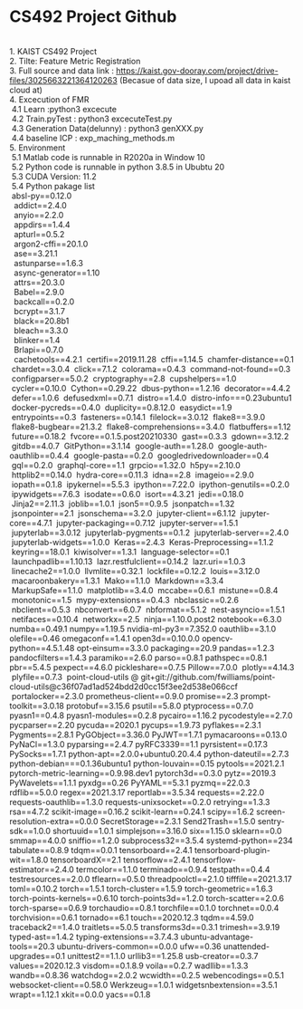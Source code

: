 # CS492 Project Github
<br/>1. KAIST CS492 Project 
<br/>2. Tilte: Feature Metric Registration
<br/>3. Full source and data link : https://kaist.gov-dooray.com/project/drive-files/3025663221364120263
(Becasue of data size, I upoad all data in kaist cloud at)
<br/>4. Excecution of FMR
<br/>&nbsp;4.1 Learn :python3 excecute
<br/>&nbsp;4.2 Train.pyTest : python3 excecuteTest.py
<br/>&nbsp;4.3 Generation Data(delunny) : python3 genXXX.py
<br/>&nbsp;4.4 baseline ICP : exp_maching_methods.m
<br/>5. Environment
<br/>&nbsp;5.1 Matlab code is runnable in R2020a in Window 10
<br/>&nbsp;5.2 Python code is runnable in python 3.8.5 in Ububtu 20
<br/>&nbsp;5.3 CUDA Version: 11.2
<br/>&nbsp;5.4 Python pakage list
<br/>&nbsp;absl-py==0.12.0
<br/>&nbsp;&nbsp;addict==2.4.0
<br/>&nbsp;&nbsp;anyio==2.2.0
<br/>&nbsp;&nbsp;appdirs==1.4.4
<br/>&nbsp;&nbsp;apturl==0.5.2
<br/>&nbsp;&nbsp;argon2-cffi==20.1.0
<br/>&nbsp;&nbsp;ase==3.21.1
<br/>&nbsp;&nbsp;astunparse==1.6.3
<br/>&nbsp;&nbsp;async-generator==1.10
<br/>&nbsp;&nbsp;attrs==20.3.0
<br/>&nbsp;&nbsp;Babel==2.9.0
<br/>&nbsp;&nbsp;backcall==0.2.0
<br/>&nbsp;&nbsp;bcrypt==3.1.7
<br/>&nbsp;&nbsp;black==20.8b1
<br/>&nbsp;&nbsp;bleach==3.3.0
<br/>&nbsp;&nbsp;blinker==1.4
<br/>&nbsp;&nbsp;Brlapi==0.7.0
<br/>&nbsp;&nbsp;cachetools==4.2.1
&nbsp;certifi==2019.11.28
&nbsp;cffi==1.14.5
&nbsp;chamfer-distance==0.1
&nbsp;chardet==3.0.4
&nbsp;click==7.1.2
&nbsp;colorama==0.4.3
&nbsp;command-not-found==0.3
&nbsp;configparser==5.0.2
&nbsp;cryptography==2.8
&nbsp;cupshelpers==1.0
&nbsp;cycler==0.10.0
&nbsp;Cython==0.29.22
&nbsp;dbus-python==1.2.16
&nbsp;decorator==4.4.2
&nbsp;defer==1.0.6
&nbsp;defusedxml==0.7.1
&nbsp;distro==1.4.0
&nbsp;distro-info===0.23ubuntu1
&nbsp;docker-pycreds==0.4.0
&nbsp;duplicity==0.8.12.0
&nbsp;easydict==1.9
&nbsp;entrypoints==0.3
&nbsp;fasteners==0.14.1
&nbsp;filelock==3.0.12
&nbsp;flake8==3.9.0
&nbsp;flake8-bugbear==21.3.2
&nbsp;flake8-comprehensions==3.4.0
&nbsp;flatbuffers==1.12
&nbsp;future==0.18.2
&nbsp;fvcore==0.1.5.post20210330
&nbsp;gast==0.3.3
&nbsp;gdown==3.12.2
&nbsp;gitdb==4.0.7
&nbsp;GitPython==3.1.14
&nbsp;google-auth==1.28.0
&nbsp;google-auth-oauthlib==0.4.4
&nbsp;google-pasta==0.2.0
&nbsp;googledrivedownloader==0.4
&nbsp;gql==0.2.0
&nbsp;graphql-core==1.1
&nbsp;grpcio==1.32.0
&nbsp;h5py==2.10.0
&nbsp;httplib2==0.14.0
&nbsp;hydra-core==0.11.3
&nbsp;idna==2.8
&nbsp;imageio==2.9.0
&nbsp;iopath==0.1.8
&nbsp;ipykernel==5.5.3
&nbsp;ipython==7.22.0
&nbsp;ipython-genutils==0.2.0
&nbsp;ipywidgets==7.6.3
&nbsp;isodate==0.6.0
&nbsp;isort==4.3.21
&nbsp;jedi==0.18.0
&nbsp;Jinja2==2.11.3
&nbsp;joblib==1.0.1
&nbsp;json5==0.9.5
&nbsp;jsonpatch==1.32
&nbsp;jsonpointer==2.1
&nbsp;jsonschema==3.2.0
&nbsp;jupyter-client==6.1.12
&nbsp;jupyter-core==4.7.1
&nbsp;jupyter-packaging==0.7.12
&nbsp;jupyter-server==1.5.1
&nbsp;jupyterlab==3.0.12
&nbsp;jupyterlab-pygments==0.1.2
&nbsp;jupyterlab-server==2.4.0
&nbsp;jupyterlab-widgets==1.0.0
&nbsp;Keras==2.4.3
&nbsp;Keras-Preprocessing==1.1.2
&nbsp;keyring==18.0.1
&nbsp;kiwisolver==1.3.1
&nbsp;language-selector==0.1
&nbsp;launchpadlib==1.10.13
&nbsp;lazr.restfulclient==0.14.2
&nbsp;lazr.uri==1.0.3
&nbsp;linecache2==1.0.0
&nbsp;llvmlite==0.32.1
&nbsp;lockfile==0.12.2
&nbsp;louis==3.12.0
&nbsp;macaroonbakery==1.3.1
&nbsp;Mako==1.1.0
&nbsp;Markdown==3.3.4
&nbsp;MarkupSafe==1.1.0
&nbsp;matplotlib==3.4.0
&nbsp;mccabe==0.6.1
&nbsp;mistune==0.8.4
&nbsp;monotonic==1.5
&nbsp;mypy-extensions==0.4.3
&nbsp;nbclassic==0.2.6
&nbsp;nbclient==0.5.3
&nbsp;nbconvert==6.0.7
&nbsp;nbformat==5.1.2
&nbsp;nest-asyncio==1.5.1
&nbsp;netifaces==0.10.4
&nbsp;networkx==2.5
&nbsp;ninja==1.10.0.post2
  notebook==6.3.0
  numba==0.49.1
  numpy==1.19.5
  nvidia-ml-py3==7.352.0
  oauthlib==3.1.0
  olefile==0.46
  omegaconf==1.4.1
  open3d==0.10.0.0
  opencv-python==4.5.1.48
  opt-einsum==3.3.0
  packaging==20.9
  pandas==1.2.3
  pandocfilters==1.4.3
  paramiko==2.6.0
  parso==0.8.1
  pathspec==0.8.1
  pbr==5.4.5
  pexpect==4.6.0
  pickleshare==0.7.5
  Pillow==7.0.0
&nbsp;plotly==4.14.3
&nbsp;plyfile==0.7.3
&nbsp;point-cloud-utils @ git+git://github.com/fwilliams/point-cloud-utils@c36f07ad1ad524bdd2d0cc15f3ee2d538e066ccf
&nbsp;portalocker==2.3.0
  prometheus-client==0.9.0
  promise==2.3
  prompt-toolkit==3.0.18
  protobuf==3.15.6
  psutil==5.8.0
  ptyprocess==0.7.0
  pyasn1==0.4.8
  pyasn1-modules==0.2.8
  pycairo==1.16.2
  pycodestyle==2.7.0
  pycparser==2.20
  pycuda==2020.1
  pycups==1.9.73
  pyflakes==2.3.1
  Pygments==2.8.1
  PyGObject==3.36.0
  PyJWT==1.7.1
  pymacaroons==0.13.0
  PyNaCl==1.3.0
  pyparsing==2.4.7
  pyRFC3339==1.1
  pyrsistent==0.17.3
  PySocks==1.7.1
  python-apt==2.0.0+ubuntu0.20.4.4
  python-dateutil==2.7.3
  python-debian===0.1.36ubuntu1
  python-louvain==0.15
  pytools==2021.2.1
  pytorch-metric-learning==0.9.98.dev1
  pytorch3d==0.3.0
  pytz==2019.3
  PyWavelets==1.1.1
  pyxdg==0.26
  PyYAML==5.3.1
  pyzmq==22.0.3
  rdflib==5.0.0
  regex==2021.3.17
  reportlab==3.5.34
  requests==2.22.0
  requests-oauthlib==1.3.0
  requests-unixsocket==0.2.0
  retrying==1.3.3
  rsa==4.7.2
  scikit-image==0.16.2
  scikit-learn==0.24.1
  scipy==1.6.2
  screen-resolution-extra==0.0.0
  SecretStorage==2.3.1
  Send2Trash==1.5.0
  sentry-sdk==1.0.0
  shortuuid==1.0.1
  simplejson==3.16.0
  six==1.15.0
  sklearn==0.0
  smmap==4.0.0
  sniffio==1.2.0
  subprocess32==3.5.4
  systemd-python==234
  tabulate==0.8.9
  tdqm==0.0.1
  tensorboard==2.4.1
  tensorboard-plugin-wit==1.8.0
  tensorboardX==2.1
  tensorflow==2.4.1
  tensorflow-estimator==2.4.0
  termcolor==1.1.0
  terminado==0.9.4
  testpath==0.4.4
  testresources==2.0.0
  tflearn==0.5.0
  threadpoolctl==2.1.0
  tifffile==2021.3.17
  toml==0.10.2
  torch==1.5.1
  torch-cluster==1.5.9
  torch-geometric==1.6.3
  torch-points-kernels==0.6.10
  torch-points3d==1.2.0
  torch-scatter==2.0.6
  torch-sparse==0.6.9
  torchaudio==0.8.1
  torchfile==0.1.0
  torchnet==0.0.4
  torchvision==0.6.1
  tornado==6.1
  touch==2020.12.3
  tqdm==4.59.0
  traceback2==1.4.0
  traitlets==5.0.5
  transforms3d==0.3.1
  trimesh==3.9.19
  typed-ast==1.4.2
  typing-extensions==3.7.4.3
  ubuntu-advantage-tools==20.3
  ubuntu-drivers-common==0.0.0
  ufw==0.36
  unattended-upgrades==0.1
  unittest2==1.1.0
  urllib3==1.25.8
  usb-creator==0.3.7
  values==2020.12.3
  visdom==0.1.8.9
  voila==0.2.7
  wadllib==1.3.3
  wandb==0.8.36
  watchdog==2.0.2
  wcwidth==0.2.5
  webencodings==0.5.1
  websocket-client==0.58.0
  Werkzeug==1.0.1
  widgetsnbextension==3.5.1
  wrapt==1.12.1
  xkit==0.0.0
  yacs==0.1.8
